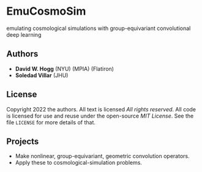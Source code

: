 # EmuCosmoSim
emulating cosmological simulations with group-equivariant convolutional deep learning

## Authors
- **David W. Hogg** (NYU) (MPIA) (Flatiron)
- **Soledad Villar** (JHU)

## License
Copyright 2022 the authors. All text is licensed *All rights reserved*. All code is licensed for use and reuse under the open-source *MIT License*. See the file `LICENSE` for more details of that.

## Projects
- Make nonlinear, group-equivariant, geometric convolution operators.
- Apply these to cosmological-simulation problems.
